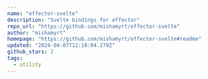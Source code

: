 ```yaml
---
name: "effector-svelte"
description: "Svelte bindings for effector"
repo_url: "https://github.com/mishamyrt/effector-svelte"
author: "mishamyrt"
homepage: "https://github.com/mishamyrt/effector-svelte#readme"
updated: "2024-04-07T12:18:04.279Z"
github_stars: 2
tags: 
  - utility
---
```

